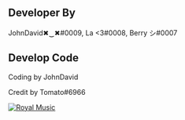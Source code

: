 ## Developer By 

JohnDavid✖‿✖#0009, La <3#0008, Berry シ#0007

## Develop Code
Coding by JohnDavid

Credit by Tomato#6966

<a href="https://top.gg/bot/837283899414806618">
  <img src="https://top.gg/api/widget/837283899414806618.svg" alt="Royal Music" />
  </a>
